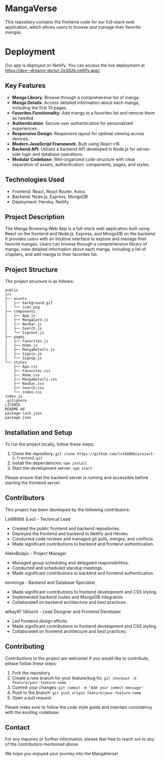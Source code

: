 # MangaVerse

This repository contains the frontend code for our full-stack web application, which allows users to browse and manage their favorite mangas.

# Deployment

Our app is deployed on Netlify. You can access the live deployment at https://dev--dreamy-donut-2e382b.netlify.app/.

## Key Features

- **Manga Library**: Browse through a comprehensive list of manga.
- **Manga Details**: Access detailed information about each manga, including the first 10 pages.
- **Favorites Functionality**: Add manga to a favorites list and remove them as needed.
- **Authentication**: Secure user authentication for personalized experiences.
- **Responsive Design**: Responsive layout for optimal viewing across devices.
- **Modern JavaScript Framework**: Built using React v18.
- **Backend API**: Utilizes a backend API developed in Node.js for server-side logic and database operations.
- **Modular Codebase**: Well-organized code structure with clear separation of assets, authentication, components, pages, and styles.

## Technologies Used

- Frontend: React, React Router, Axios
- Backend: Node.js, Express, MongoDB
- Deployment: Heroku, Netlify

## Project Description

The Manga Browsing Web App is a full-stack web application built using React on the frontend and Node.js, Express, and MongoDB on the backend. It provides users with an intuitive interface to explore and manage their favorite mangas. Users can browse through a comprehensive library of manga, view detailed information about each manga, including a list of chapters, and add manga to their favorites list.

## Project Structure

The project structure is as follows:

```
public
src
├── assets
│   ├── background.gif
│   └── icon.png
├── components
│   ├── App.js
│   ├── MangaCard.js
│   ├── Navbar.js
│   ├── Search.js
│   └── Signout.js
├── pages
│   ├── Favorites.js
│   ├── Home.js
│   ├── MangaDetails.js
│   ├── Signin.js
│   └── Signup.js
└── styles
    ├── App.css
    ├── Favorites.css
    ├── Home.css
    ├── MangaDetails.css
    ├── Navbar.css
    ├── Search.css
    └── index.css
index.js
.gitignore
LICENSE
README.md
package-lock.json
package.json
```

## Installation and Setup

To run the project locally, follow these steps:

1. Clone the repository: `git clone https://github.com/lst68868/project-3-frontend.git`
2. Install the dependencies: `npm install`
3. Start the development server: `npm start`

Please ensure that the backend server is running and accessible before starting the frontend server.

## Contributors

This project has been developed by the following contributors:

Lst68868 (Leo) - Technical Lead

- Created the public frontend and backend repositories.
- Deployed the frontend and backend to Netlify and Heroku.
- Conducted code reviews and managed git pulls, merges, and conflicts.
- Made significant contributions to backend and frontend authentication.

AleksBulajic - Project Manager

- Managed group scheduling and delegated responsibilities.
- Conducted and scheduled standup meetings.
- Made significant contributions to backend and frontend authentication.

kevininga - Backend and Database Specialist

- Made significant contributions to frontend development and CSS styling.
- Implemented backend routes and MongoDB integration.
- Collaborated on backend architecture and best practices.

alibay97 (Alison) - Lead Designer and Frontend Developer

- Led frontend design efforts.
- Made significant contributions to frontend development and CSS styling.
- Collaborated on frontend architecture and best practices.

## Contributing

Contributions to the project are welcome! If you would like to contribute, please follow these steps:

1. Fork the repository
2. Create a new branch for your feature/bug fix: `git checkout -b feature/your-feature-name`
3. Commit your changes: `git commit -m "Add your commit message"`
4. Push to the branch: `git push origin feature/your-feature-name`
5. Open a pull request

Please make sure to follow the code style guide and maintain consistency with the existing codebase.

## Contact

For any inquiries or further information, please feel free to reach out to any of the contributors mentioned above.

We hope you enjoyed your journey into the MangaVerse!
